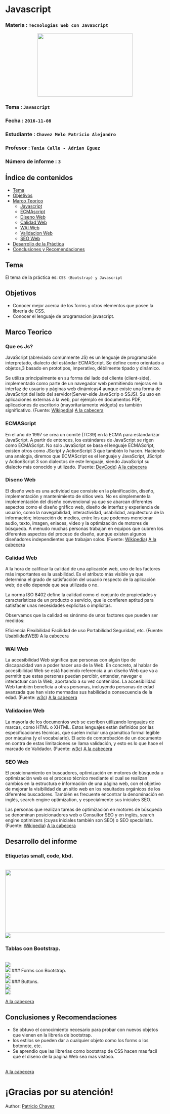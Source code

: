 # Javascript

### Materia : `Tecnologías Web con JavaScript`

<p align="center">
<img src="https://github.com/PatricioAlejandro/Tec_Web_Js/blob/bootstrap/informe/img/bootstrap.png" width="300" height="200">
</p>

### Tema : `Javascript` 
### Fecha : `2016-11-08`
### Estudiante : `Chavez Melo Patricio Alejandro`
### Profesor : `Tania Calle - Adrian Eguez`
### Número de informe : `3`

<a name="cabecera"></a>
## Índice de contenidos


- <a href="#tema">Tema</a>
- <a href="#objetivos">Objetivos</a>
- <a href="#marco-teorico">Marco Teorico</a>
  - <a href="#Js">Javascript</a>
  - <a href="#ECMA">ECMAscript</a>
  - <a href="#Diseno">Diseno Web</a>
  - <a href="#Calidad">Calidad Web</a>
  - <a href="#WAI">WAI Web</a>
  - <a href="#Validacion">Validacion Web</a>
  - <a href="#SEO">SEO Web</a>
- <a href="#desarrollo">Desarrollo de la Práctica</a>
- <a href="#conrec">Conclusiones y Recomendaciones</a> 

<a name="tema"></a>
## Tema
El tema de la práctica es:   `CSS (Bootstrap) y Javascript`

<a name="objetivos"></a>
## Objetivos

- Conocer mejor acerca de los forms y otros elementos que posee la libreria de CSS.
- Conocer el lenguaje de programacion javascript.

<a name="marco-teorico"></a>
## Marco Teorico

<a name="Js"></a>
### Que es Js?

JavaScript (abreviado comúnmente JS) es un lenguaje de programación interpretado, dialecto del estándar ECMAScript. Se define como orientado a objetos,3 basado en prototipos, imperativo, débilmente tipado y dinámico.

Se utiliza principalmente en su forma del lado del cliente (client-side), implementado como parte de un navegador web permitiendo mejoras en la interfaz de usuario y páginas web dinámicas4 aunque existe una forma de JavaScript del lado del servidor(Server-side JavaScrip o SSJS). Su uso en aplicaciones externas a la web, por ejemplo en documentos PDF, aplicaciones de escritorio (mayoritariamente widgets) es también significativo.
(Fuente: <a href="https://es.wikipedia.org/wiki/JavaScript">Wikipedia</a>)
<a href="#cabecera">A la cabecera</a>

<a name="ECMA"></a>
### ECMAScript

En el año de 1997 se crea un comité (TC39) en la ECMA para estandarizar JavaScript. A partir de entonces, los estándares de JavaScript se rigen como ECMAScript. No solo JavaScript se basa el lenguaje ECMAScript, existen otros como JScript y ActionScript 3 que también lo hacen. Haciendo una analogía, diremos que ECMAScript es el lenguaje y JavaScript, JScript y ActionScript 3 son dialectos de este lenguaje, siendo JavaScript su dialecto más conocido y utilizado.
(Fuente: <a href="https://devcode.la/blog/que-es-y-por-que-aprender-ecmascript/">DevCode</a>)
<a href="#cabecera">A la cabecera</a>


<a name="Diseno"></a>
### Diseno Web

El diseño web es una actividad que consiste en la planificación, diseño, implementación y mantenimiento de sitios web. No es simplemente la implementación del diseño convencional ya que se abarcan diferentes aspectos como el diseño gráfico web, diseño de interfaz y experiencia de usuario, como la navegabilidad, interactividad, usabilidad, arquitectura de la información; interacción de medios, entre los que podemos mencionar audio, texto, imagen, enlaces, video y la optimización de motores de búsqueda. A menudo muchas personas trabajan en equipos que cubren los diferentes aspectos del proceso de diseño, aunque existen algunos diseñadores independientes que trabajan solos.
(Fuente: <a href="https://es.wikipedia.org/wiki/Diseño_web#cite_note-diferentes_trabajos-1">Wikipedia</a>)
<a href="#cabecera">A la cabecera</a>


<a name="Calidad"></a>
### Calidad Web

A la hora de calificar la calidad de una aplicación web, uno de los factores más importantes es la usabilidad. Es el atributo más visible ya que determina el grado de satisfacción del usuario respecto de la aplicación web; de ello depende que sea utilizada o no.

La norma ISO 8402 define la calidad como el conjunto de propiedades y características de un producto o servicio, que le confieren aptitud para satisfacer unas necesidades explícitas o implícitas.

Observamos que la calidad es sinónmo de unos factores que pueden ser medidos:

Eficiencia
Flexibilidad
Facilidad de uso
Portabilidad
Seguridad, etc.
(Fuente: <a href="http://www.usabilidadweb.com.ar/metodos_eval_calidad_web.php">UsabilidadWEB</a>)
<a href="#cabecera">A la cabecera</a>


<a name="WAI"></a>
### WAI Web

La accesibilidad Web significa que personas con algún tipo de discapacidad van a poder hacer uso de la Web. En concreto, al hablar de accesibilidad Web se está haciendo referencia a un diseño Web que va a permitir que estas personas puedan percibir, entender, navegar e interactuar con la Web, aportando a su vez contenidos. La accesibilidad Web también beneficia a otras personas, incluyendo personas de edad avanzada que han visto mermadas sus habilidad a consecuencia de la edad.
(Fuente: <a href="http://www.w3c.es/Traducciones/es/WAI/intro/accessibility">w3c</a>)
<a href="#cabecera">A la cabecera</a>

<a name="Validacion"></a>
### Validacion Web

La mayoría de los documentos web se escriben utilizando lenguajes de marcas, como HTML o XHTML. Estos lenguajes están definidos por las especificaciones técnicas, que suelen incluir una gramática formal legible por máquina (y el vocabulario). El acto de comprobación de un documento en contra de estas limitaciones se llama validación, y esto es lo que hace el marcado de Validador.
(Fuente: <a href="https://validator.w3.org">w3c</a>)
<a href="#cabecera">A la cabecera</a>

<a name="SEO"></a>
### SEO Web

El posicionamiento en buscadores, optimización en motores de búsqueda u optimización web es el proceso técnico mediante el cual se realizan cambios en la estructura e información de una página web, con el objetivo de mejorar la visibilidad de un sitio web en los resultados orgánicos de los diferentes buscadores. También es frecuente encontrar la denominación en inglés, search engine optimization, y especialmente sus iniciales SEO.

Las personas que realizan tareas de optimización en motores de búsqueda se denominan posicionadores web o Consultor SEO y en inglés, search engine optimizers (cuyas iniciales también son SEO) o SEO specialists.
(Fuente: <a href="https://es.wikipedia.org/wiki/Posicionamiento_en_buscadores">Wikipedia</a>)
<a href="#cabecera">A la cabecera</a>


<a name="desarrollo"></a>

## Desarrollo del informe

### Etiquetas small, code, kbd.
<br>
<img src="https://github.com/PatricioAlejandro/Tec_Web_Js/blob/bootstrap/informe/img/Captura%20de%20pantalla%202016-11-08%20a%20las%2000.09.29.png" width="600" height="200">
<br>
<img src="https://github.com/PatricioAlejandro/Tec_Web_Js/blob/bootstrap/informe/img/Captura%20de%20pantalla%202016-11-08%20a%20las%2000.22.34.png">


### Tablas con Bootstrap.
<br>
<img src="https://github.com/PatricioAlejandro/Tec_Web_Js/blob/bootstrap/informe/img/Captura%20de%20pantalla%202016-11-08%20a%20las%2000.13.47.png">
<br>
<img src="https://github.com/PatricioAlejandro/Tec_Web_Js/blob/bootstrap/informe/img/Captura%20de%20pantalla%202016-11-08%20a%20las%2000.22.49.png">
### Forms con Bootstrap.
<br>
<img src="https://github.com/PatricioAlejandro/Tec_Web_Js/blob/bootstrap/informe/img/Captura%20de%20pantalla%202016-11-08%20a%20las%2000.14.23.png">
<br>
<img src="https://github.com/PatricioAlejandro/Tec_Web_Js/blob/bootstrap/informe/img/Captura%20de%20pantalla%202016-11-08%20a%20las%2000.23.09.png">
### Buttons.
<br>
<img src="https://github.com/PatricioAlejandro/Tec_Web_Js/blob/bootstrap/informe/img/Captura%20de%20pantalla%202016-11-08%20a%20las%2000.15.00.png">
<br>
<img src="https://github.com/PatricioAlejandro/Tec_Web_Js/blob/bootstrap/informe/img/Captura%20de%20pantalla%202016-11-08%20a%20las%2000.23.44.png">





<a href="#cabecera">A la cabecera</a>

<a name="conrec"></a>
## Conclusiones y Recomendaciones

- Se obtuvo el conocimiento necesario para probar con nuevos objetos que vienen en la libreria de bootstrap.
- los estilos se pueden dar a cualquier objeto como los forms o los botonote, etc.
- Se aprendio que las librerias como bootstrap de CSS hacen mas facil que el diseno de  la pagina Web sea mas vistoso.

<br>
<a href="#cabecera">A la cabecera</a>


# ¡Gracias por su atención!

Author: [Patricio Chavez](https://github.com/PatricioAlejandro)